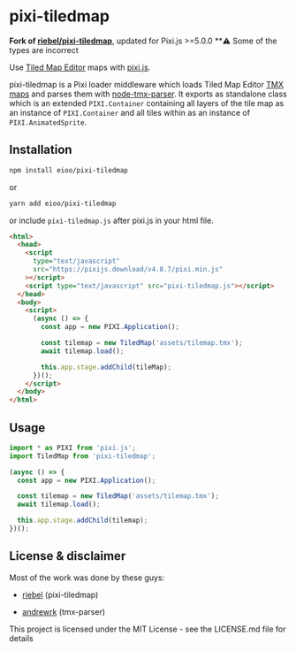 # pixi-tiledmap

**Fork of [riebel/pixi-tiledmap](https://github.com/riebel/pixi-tiledmap)**, updated for Pixi.js >=5.0.0
**⚠️ Some of the types are incorrect

Use [Tiled Map Editor](http://www.mapeditor.org/) maps with [pixi.js](https://www.npmjs.com/package/pixi.js).

pixi-tiledmap is a Pixi loader middleware which loads Tiled Map Editor
[TMX maps](http://doc.mapeditor.org/reference/tmx-map-format/) and parses them with
[node-tmx-parser](https://www.npmjs.com/package/tmx-parser). It exports as standalone class
which is an extended `PIXI.Container` containing all layers of the tile map as an instance of `PIXI.Container` and all
tiles within as an instance of `PIXI.AnimatedSprite`.

## Installation

```sh
npm install eioo/pixi-tiledmap
```

or

```sh
yarn add eioo/pixi-tiledmap
```

or include `pixi-tiledmap.js` after pixi.js in your html file.

```html
<html>
  <head>
    <script
      type="text/javascript"
      src="https://pixijs.download/v4.8.7/pixi.min.js"
    ></script>
    <script type="text/javascript" src="pixi-tiledmap.js"></script>
  </head>
  <body>
    <script>
      (async () => {
        const app = new PIXI.Application();

        const tilemap = new TiledMap('assets/tilemap.tmx');
        await tilemap.load();

        this.app.stage.addChild(tileMap);
      })();
    </script>
  </body>
</html>
```

## Usage

```js
import * as PIXI from 'pixi.js';
import TiledMap from 'pixi-tiledmap';

(async () => {
  const app = new PIXI.Application();

  const tilemap = new TiledMap('assets/tilemap.tmx');
  await tilemap.load();

  this.app.stage.addChild(tilemap);
})();
```

## License & disclaimer

Most of the work was done by these guys:

- [riebel](https://github.com/riebel) (pixi-tiledmap)

- [andrewrk](https://github.com/andrewrk) (tmx-parser)

This project is licensed under the MIT License - see the LICENSE.md file for details
